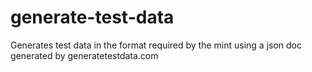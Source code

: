 generate-test-data
==================

Generates test data in the format required by the mint using a json doc generated by generatetestdata.com
